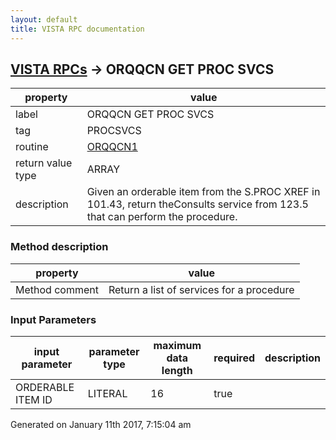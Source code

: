 ```yaml
---
layout: default
title: VISTA RPC documentation
---
```




## [VISTA RPCs](TableOfContent.md) &#8594; ORQQCN GET PROC SVCS 

 property | value 
--- | --- 
 label | ORQQCN GET PROC SVCS
 tag | PROCSVCS
 routine | [ORQQCN1](http://code.osehra.org/dox/Routine_ORQQCN1_source.html)
 return value type | ARRAY
 description | Given an orderable item from the S.PROC XREF in 101.43, return theConsults service from 123.5 that can perform the procedure.


### Method description

 property | value 
--- | --- 
 Method comment | Return a list of services for a procedure

### Input Parameters

| input parameter | parameter type | maximum data length | required | description | 
| --- | --- | --- | --- | --- | 
| ORDERABLE ITEM ID | LITERAL | 16 | true |  | 




 Generated on January 11th 2017, 7:15:04 am